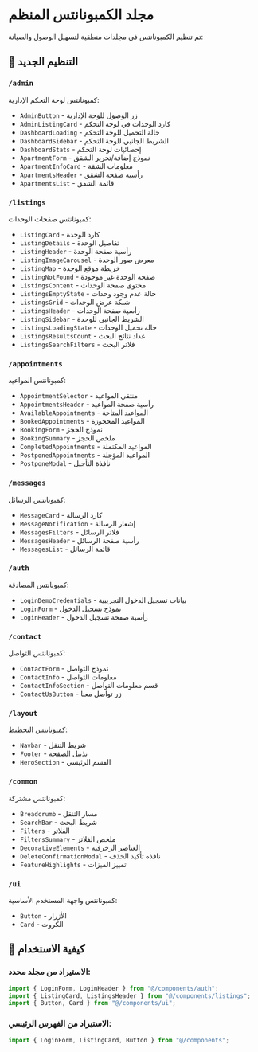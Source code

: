 # مجلد الكمبونانتس المنظم

تم تنظيم الكمبونانتس في مجلدات منطقية لتسهيل الوصول والصيانة:

## 📁 التنظيم الجديد

### `/admin`

كمبونانتس لوحة التحكم الإدارية:

- `AdminButton` - زر الوصول للوحة الإدارية
- `AdminListingCard` - كارد الوحدات في لوحة التحكم
- `DashboardLoading` - حالة التحميل للوحة التحكم
- `DashboardSidebar` - الشريط الجانبي للوحة التحكم
- `DashboardStats` - إحصائيات لوحة التحكم
- `ApartmentForm` - نموذج إضافة/تحرير الشقق
- `ApartmentInfoCard` - معلومات الشقة
- `ApartmentsHeader` - رأسية صفحة الشقق
- `ApartmentsList` - قائمة الشقق

### `/listings`

كمبونانتس صفحات الوحدات:

- `ListingCard` - كارد الوحدة
- `ListingDetails` - تفاصيل الوحدة
- `ListingHeader` - رأسية صفحة الوحدة
- `ListingImageCarousel` - معرض صور الوحدة
- `ListingMap` - خريطة موقع الوحدة
- `ListingNotFound` - صفحة الوحدة غير موجودة
- `ListingsContent` - محتوى صفحة الوحدات
- `ListingsEmptyState` - حالة عدم وجود وحدات
- `ListingsGrid` - شبكة عرض الوحدات
- `ListingsHeader` - رأسية صفحة الوحدات
- `ListingSidebar` - الشريط الجانبي للوحدة
- `ListingsLoadingState` - حالة تحميل الوحدات
- `ListingsResultsCount` - عداد نتائج البحث
- `ListingsSearchFilters` - فلاتر البحث

### `/appointments`

كمبونانتس المواعيد:

- `AppointmentSelector` - منتقي المواعيد
- `AppointmentsHeader` - رأسية صفحة المواعيد
- `AvailableAppointments` - المواعيد المتاحة
- `BookedAppointments` - المواعيد المحجوزة
- `BookingForm` - نموذج الحجز
- `BookingSummary` - ملخص الحجز
- `CompletedAppointments` - المواعيد المكتملة
- `PostponedAppointments` - المواعيد المؤجلة
- `PostponeModal` - نافذة التأجيل

### `/messages`

كمبونانتس الرسائل:

- `MessageCard` - كارد الرسالة
- `MessageNotification` - إشعار الرسالة
- `MessagesFilters` - فلاتر الرسائل
- `MessagesHeader` - رأسية صفحة الرسائل
- `MessagesList` - قائمة الرسائل

### `/auth`

كمبونانتس المصادقة:

- `LoginDemoCredentials` - بيانات تسجيل الدخول التجريبية
- `LoginForm` - نموذج تسجيل الدخول
- `LoginHeader` - رأسية صفحة تسجيل الدخول

### `/contact`

كمبونانتس التواصل:

- `ContactForm` - نموذج التواصل
- `ContactInfo` - معلومات التواصل
- `ContactInfoSection` - قسم معلومات التواصل
- `ContactUsButton` - زر تواصل معنا

### `/layout`

كمبونانتس التخطيط:

- `Navbar` - شريط التنقل
- `Footer` - تذييل الصفحة
- `HeroSection` - القسم الرئيسي

### `/common`

كمبونانتس مشتركة:

- `Breadcrumb` - مسار التنقل
- `SearchBar` - شريط البحث
- `Filters` - الفلاتر
- `FiltersSummary` - ملخص الفلاتر
- `DecorativeElements` - العناصر الزخرفية
- `DeleteConfirmationModal` - نافذة تأكيد الحذف
- `FeatureHighlights` - تمييز الميزات

### `/ui`

كمبونانتس واجهة المستخدم الأساسية:

- `Button` - الأزرار
- `Card` - الكروت

## 🚀 كيفية الاستخدام

### الاستيراد من مجلد محدد:

```typescript
import { LoginForm, LoginHeader } from "@/components/auth";
import { ListingCard, ListingsHeader } from "@/components/listings";
import { Button, Card } from "@/components/ui";
```

### الاستيراد من الفهرس الرئيسي:

```typescript
import { LoginForm, ListingCard, Button } from "@/components";
```
